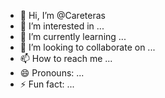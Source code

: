 - 👋 Hi, I’m @Careteras
- 👀 I’m interested in ...
- 🌱 I’m currently learning ...
- 💞️ I’m looking to collaborate on ...
- 📫 How to reach me ...
- 😄 Pronouns: ...
- ⚡ Fun fact: ...

<!---
Careteras/Careteras is a ✨ special ✨ repository because its `README.md` (this file) appears on your GitHub profile.
You can click the Preview link to take a look at your changes.
--->
